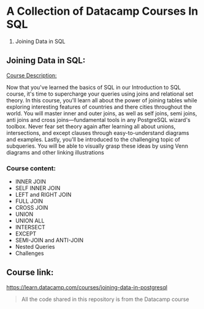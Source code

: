 # A Collection of Datacamp Courses In SQL

1. Joining Data in SQL

## Joining Data in SQL:

<u>Course Description:</u>

Now that you've learned the basics of SQL in our Introduction to SQL course, it's time to supercharge your queries using joins and relational set theory. In this course, you'll learn all about the power of joining tables while exploring interesting features of countries and there cities throughout the world. You will master inner and outer joins, as well as self joins, semi joins, anti joins and cross joins—fundamental tools in any PostgreSQL wizard's toolbox. Never fear set theory again after learning all about unions, intersections, and except clauses through easy-to-understand diagrams and examples. Lastly, you'll be introduced to the challenging topic of subqueries. You will be able to visually grasp these ideas by using Venn diagrams and other linking illustrations

### Course content:

* INNER JOIN
* SELF INNER JOIN
* LEFT and RIGHT JOIN
* FULL JOIN
* CROSS JOIN
* UNION
* UNION ALL
* INTERSECT
* EXCEPT
* SEMI-JOIN and ANTI-JOIN
* Nested Queries
* Challenges

## Course link: 

https://learn.datacamp.com/courses/joining-data-in-postgresql



> All the code shared in this repository is from the Datacamp course